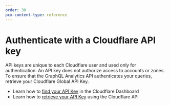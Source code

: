 ```yaml
---
order: 30
pcx-content-type: reference
---
```


# Authenticate with a Cloudflare API key

API keys are unique to each Cloudflare user and used only for authentication. An API key does not authorize access to accounts or zones. To ensure that the GraphQL Analytics API authenticates your queries, retrieve your Cloudflare Global API Key.

- Learn how to [find your API Key](https://support.cloudflare.com/hc/articles/200167836) in the Cloudflare Dashboard
- Learn how to [retrieve your API Key](https://api.cloudflare.com/#getting-started-requests) using the Cloudflare API
